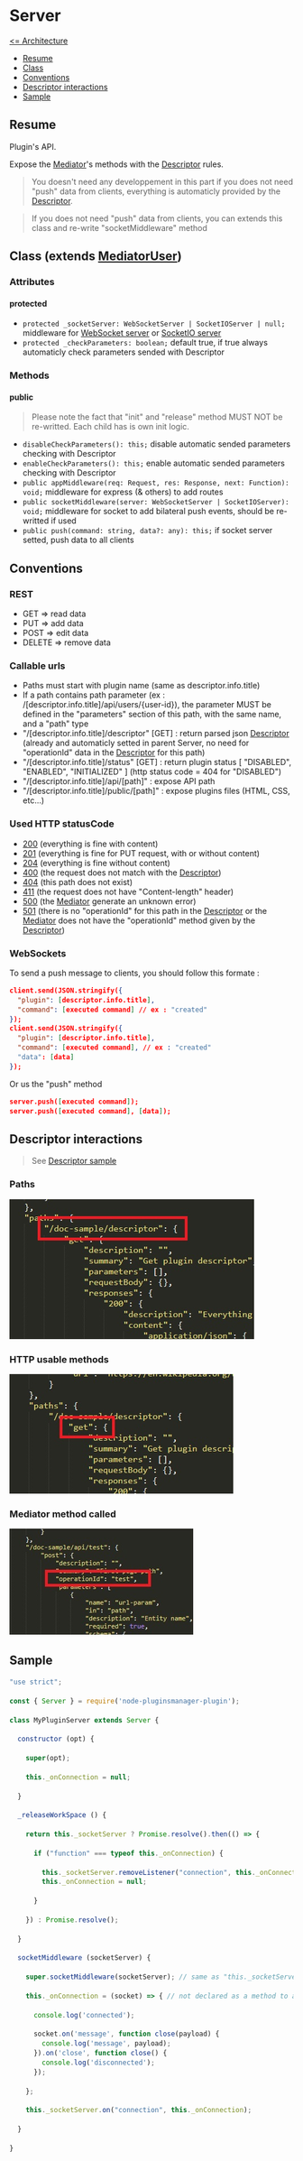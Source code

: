 # Server

[<= Architecture](./architecture.md)

* [Resume](#resume)
* [Class](#class-extends-mediatoruser)
* [Conventions](#conventions)
* [Descriptor interactions](#descriptor-interactions)
* [Sample](#sample)

## Resume

Plugin's API.

Expose the [Mediator](./Mediator.md)'s methods with the [Descriptor](./Descriptor.md) rules.

> You doesn't need any developpement in this part if you does not need "push" data from clients, everything is automaticly provided by the [Descriptor](./Descriptor.md).

> If you does not need "push" data from clients, you can extends this class and re-write "socketMiddleware" method

## Class (extends [MediatorUser](./MediatorUser.md))

### Attributes

#### protected

  * ``` protected _socketServer: WebSocketServer | SocketIOServer | null; ``` middleware for [WebSocket server](https://www.npmjs.com/package/ws) or [SocketIO server](https://www.npmjs.com/package/socket.io)
  * ``` protected _checkParameters: boolean; ``` default true, if true always automaticly check parameters sended with Descriptor

### Methods

#### public

> Please note the fact that "init" and "release" method MUST NOT be re-writted. Each child has is own init logic.

  * ``` disableCheckParameters(): this; ``` disable automatic sended parameters checking with Descriptor
  * ``` enableCheckParameters(): this; ``` enable automatic sended parameters checking with Descriptor
  * ``` public appMiddleware(req: Request, res: Response, next: Function): void; ``` middleware for express (& others) to add routes
  * ``` public socketMiddleware(server: WebSocketServer | SocketIOServer): void; ``` middleware for socket to add bilateral push events, should be re-writted if used
  * ``` public push(command: string, data?: any): this; ``` if socket server setted, push data to all clients

## Conventions

### REST

  * GET => read data
  * PUT => add data
  * POST => edit data
  * DELETE => remove data

### Callable urls

  * Paths must start with plugin name (same as descriptor.info.title)
  * If a path contains path parameter (ex : /[descriptor.info.title]/api/users/{user-id}), the parameter MUST be defined in the "parameters" section of this path, with the same name, and a "path" type
  * "/[descriptor.info.title]/descriptor" [GET] : return parsed json [Descriptor](./Descriptor.md) (already and automaticly setted in parent Server, no need for "operationId" data in the [Descriptor](./Descriptor.md) for this path)
  * "/[descriptor.info.title]/status" [GET] : return plugin status [ "DISABLED", "ENABLED", "INITIALIZED" ] (http status code = 404 for "DISABLED")
  * "/[descriptor.info.title]/api/[path]" : expose API path
  * "/[descriptor.info.title]/public/[path]" : expose plugins files (HTML, CSS, etc...)

### Used HTTP statusCode

  * [200](https://developer.mozilla.org/fr/docs/Web/HTTP/Status/200) (everything is fine with content)
  * [201](https://developer.mozilla.org/fr/docs/Web/HTTP/Status/201) (everything is fine for PUT request, with or without content)
  * [204](https://developer.mozilla.org/fr/docs/Web/HTTP/Status/204) (everything is fine without content)
  * [400](https://developer.mozilla.org/fr/docs/Web/HTTP/Status/400) (the request does not match with the [Descriptor](./Descriptor.md))
  * [404](https://developer.mozilla.org/fr/docs/Web/HTTP/Status/404) (this path does not exist)
  * [411](https://developer.mozilla.org/fr/docs/Web/HTTP/Status/411) (the request does not have "Content-length" header)
  * [500](https://developer.mozilla.org/fr/docs/Web/HTTP/Status/500) (the [Mediator](./Mediator.md) generate an unknown error)
  * [501](https://developer.mozilla.org/fr/docs/Web/HTTP/Status/501) (there is no "operationId" for this path in the [Descriptor](./Descriptor.md) or the [Mediator](./Mediator.md) does not have the "operationId" method given by the [Descriptor](./Descriptor.md))

### WebSockets

To send a push message to clients, you should follow this formate :
```json
client.send(JSON.stringify({
  "plugin": [descriptor.info.title],
  "command": [executed command] // ex : "created"
});
client.send(JSON.stringify({
  "plugin": [descriptor.info.title],
  "command": [executed command], // ex : "created"
  "data": [data]
});
```

Or us the "push" method
```json
server.push([executed command]);
server.push([executed command], [data]);
```

## Descriptor interactions

> See [Descriptor sample](./Descriptor.json)

### Paths

![Descriptor interaction](./pictures/Server_DescriptorInteraction_1.jpg)

### HTTP usable methods

![Descriptor interaction](./pictures/Server_DescriptorInteraction_2.jpg)

### Mediator method called

![Descriptor interaction](./pictures/Mediator_DescriptorInteraction_1.jpg)

## Sample

```javascript
"use strict";

const { Server } = require('node-pluginsmanager-plugin');

class MyPluginServer extends Server {

  constructor (opt) {

    super(opt);

    this._onConnection = null;

  }

  _releaseWorkSpace () {

    return this._socketServer ? Promise.resolve().then(() => {

      if ("function" === typeof this._onConnection) {

        this._socketServer.removeListener("connection", this._onConnection);
        this._onConnection = null;

      }

    }) : Promise.resolve();

  }

  socketMiddleware (socketServer) {

    super.socketMiddleware(socketServer); // same as "this._socketServer = socketServer;"

    this._onConnection = (socket) => { // not declared as a method to avoid "this" reference problems

      console.log('connected');

      socket.on('message', function close(payload) {
        console.log('message', payload);
      }).on('close', function close() {
        console.log('disconnected');
      });

    };

    this._socketServer.on("connection", this._onConnection);

  }

}
```
